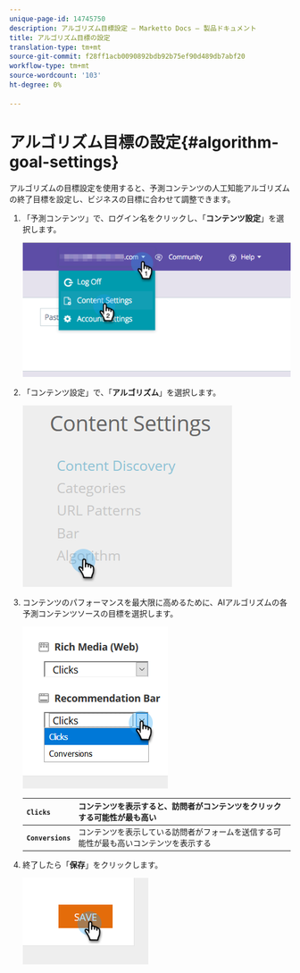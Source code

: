 ```yaml
---
unique-page-id: 14745750
description: アルゴリズム目標設定 — Marketto Docs — 製品ドキュメント
title: アルゴリズム目標の設定
translation-type: tm+mt
source-git-commit: f28ff1acb0090892bdb92b75ef90d489db7abf20
workflow-type: tm+mt
source-wordcount: '103'
ht-degree: 0%

---
```



# アルゴリズム目標の設定{#algorithm-goal-settings}

アルゴリズムの目標設定を使用すると、予測コンテンツの人工知能アルゴリズムの終了目標を設定し、ビジネスの目標に合わせて調整できます。

1. 「予測コンテンツ」で、ログイン名をクリックし、「**コンテンツ設定**」を選択します。

   ![](assets/1.png)

1. 「コンテンツ設定」で、「**アルゴリズム**」を選択します。

   ![](assets/two-1.png)

1. コンテンツのパフォーマンスを最大限に高めるために、AIアルゴリズムの各予測コンテンツソースの目標を選択します。

   ![](assets/three-new.png)

   | **`Clicks`** | コンテンツを表示すると、訪問者がコンテンツをクリックする可能性が最も高い |
   |---|---|
   | **`Conversions`** | コンテンツを表示している訪問者がフォームを送信する可能性が最も高いコンテンツを表示する |

1. 終了したら「**保存**」をクリックします。

   ![](assets/four.png)

